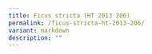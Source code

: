 ```yaml
---
title: Ficus stricta (HT 2013 206)
permalink: /ficus-stricta-ht-2013-206/
variant: markdown
description: ""
---
```

